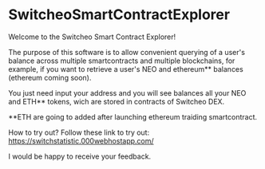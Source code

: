 # SwitcheoSmartContractExplorer

Welcome to the Switcheo Smart Contract Explorer!

The purpose of this software is to allow convenient querying of a user's balance across multiple smartcontracts and multiple blockchains, for example, if you want to retrieve a user's NEO and ethereum** balances (ethereum coming soon).

You just need input your address and you will see balances all your NEO and ETH** tokens, wich are stored in contracts of Switcheo DEX.

**ETH are going to added after launching ethereum traiding smartcontract.

How to try out? Follow these link to try out: https://switchstatistic.000webhostapp.com/

I would be happy to receive your feedback.
